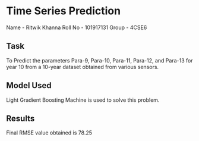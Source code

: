 # Time Series Prediction

Name - Ritwik Khanna
Roll No - 101917131
Group - 4CSE6

## Task
To Predict the parameters Para-9, Para-10, Para-11, Para-12, and Para-13 for year 10 from a 10-year dataset obtained from various sensors.

## Model Used
Light Gradient Boosting Machine is used to solve this problem.

## Results
Final RMSE value obtained is 78.25
